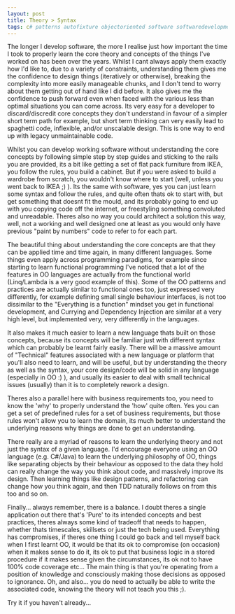 ```yaml
---
layout: post
title: Theory > Syntax
tags: c# patterns autofixture objectoriented software softwaredevelopment development
---
```


The longer I develop software, the more I realise just how important the time I took to properly learn the core theory and concepts of the things I've worked on has been over the years. Whilst I cant always apply them exactly how I'd like to, due to a variety of constraints, understanding them gives me the confidence to design things (iteratively or otherwise), breaking the complexity into more easily manageable chunks, and I don't tend to worry about them getting out of hand like I did before. It also gives me the confidence to push forward even when faced with the various less than optimal situations you can come across. Its very easy for a developer to discard/discredit core concepts they don't understand in favour of a simpler short term path for example, but short term thinking can very easily lead to spaghetti code, inflexible, and/or unscalable design. This is one way to end up with legacy unmaintainable code. 

Whilst you can develop working software without understanding the core concepts by following simple step by step guides and sticking to the rails you are provided, its a bit like getting a set of flat pack furniture from IKEA, you follow the rules, you build a cabinet. But if you were asked to build a wardrobe from scratch, you wouldn't know where to start (well, unless you went back to IKEA ;) ). Its the same with software, yes you can just learn some syntax and follow the rules, and quite often thats ok to start with, but get something that doesnt fit the mould, and its probably going to end up with you copying code off the internet, or freestyling something convoluted and unreadable. Theres also no way you could architect a solution this way, well, not a working and well designed one at least as you would only have previous "paint by numbers" code to refer to for each part.

The beautiful thing about understanding the core concepts are that they can be applied time and time again, in many different languages. Some things even apply across programming paradigms, for example since starting to learn functional programming I've noticed that a lot of the features in OO languages are actually from the functional world (Linq/Lambda is a very good example of this). Some of the OO patterns and practices are actually similar to functional ones too, just expressed very differently, for example defining small single behaviour interfaces, is not too dissimilar to the "Everything is a function" mindset you get in functional development, and Currying and Dependency Injection are similar at a very high level, but implemented very, very differently in the languages.

It also makes it much easier to learn a new language thats built on those concepts, because its concepts will be familiar just with different syntax which can probably be learnt fairly easily. There will be a massive amount of "Technical" features associated with a new language or platform that you'll also need to learn, and will be useful, but by understanding the theory as well as the syntax, your core design/code will be solid in any language (especially in OO :) ), and usually its easier to deal with small technical issues (usually) than it is to completely rework a design.  

Theres also a parallel here with business requirements too, you need to know the 'why' to properly understand the 'how' quite often. Yes you can get a set of predefined rules for a set of business requirements, but those rules won't allow you to learn the domain, its much better to understand the underlying reasons why things are done to get an understanding.  

There really are a myriad of reasons to learn the underlying theory and not just the syntax of a given language.  I'd encourage everyone using an OO language (e.g. C#/Java) to learn the underlying philosophy of OO, things like separating objects by their behaviour as opposed to the data they hold can really change the way you think about code, and massively improve its design. Then learning things like design patterns, and refactoring can change how you think again, and then TDD naturally follows on from this too and so on. 

Finally... always remember, there is a balance. I doubt theres a single application out there that's 'Pure' to its intended concepts and best practices, theres always some kind of tradeoff that needs to happen, whether thats timescales, skillsets or just the tech being used. Everything has compromises, if theres one thing I could go back and tell myself back when I first learnt OO, it would be that its ok to compromise (on occasion) when it makes sense to do it, its ok to put that business logic in a stored procedure if it makes sense given the circumstances, its ok not to have 100% code coverage etc... The main thing is that you're operating from a position of knowledge and consciously making those decisions as opposed to ignorance. Oh, and also... you do need to actually be able to write the associated code, knowing the theory will not teach you this ;). 

Try it if you haven't already...